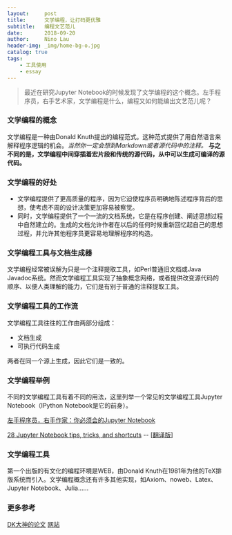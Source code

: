```yaml
---
layout:     post
title:      文学编程，让打码更优雅
subtitle:   编程文艺范儿
date:       2018-09-20
author:     Nino Lau
header-img: _img/home-bg-o.jpg
catalog: true
tags:
    - 工具使用
    - essay
---
```


> 最近在研究Jupyter Notebook的时候发现了文学编程的这个概念。左手程序员，右手艺术家，文学编程是什么，编程又如何能编出文艺范儿呢？


### 文学编程的概念

文学编程是一种由Donald Knuth提出的编程范式。这种范式提供了用自然语言来解释程序逻辑的机会。*当然你一定会想到Markdown或者源代码中的注释。* **与之不同的是，文学编程中间穿插着宏片段和传统的源代码，从中可以生成可编译的源代码。**


### 文学编程的好处

- 文学编程提供了更高质量的程序，因为它迫使程序员明确地陈述程序背后的思想，使考虑不周的设计决策更加容易被察觉。
- 同时，文学编程提供了一个一流的文档系统，它是在程序创建、阐述思想过程中自然建立的。生成的文档允许作者在以后的任何时候重新回忆起自己的思想过程，并允许其他程序员更容易地理解程序的构造。


### 文学编程工具与文档生成器

文学编程经常被误解为只是一个注释提取工具，如Perl普通旧文档或Java Javadoc系统。然而文学编程工具实现了抽象概念网络，或者提供改变源代码的顺序、以便人类理解的能力，它们是有别于普通的注释提取工具。


### 文学编程工具的工作流

文学编程工具往往的工作由两部分组成：

* 文档生成
* 可执行代码生成

两者在同一个源上生成，因此它们是一致的。


### 文学编程举例

不同的文学编程工具有着不同的用法，这里列举一个常见的文学编程工具Jupyter Notebook（IPython Notebook是它的前身）。

[左手程序员，右手作家：你必须会的Jupyter Notebook](https://www.jianshu.com/p/86117613b7a6)

[28 Jupyter Notebook tips, tricks, and shortcuts](https://www.dataquest.io/blog/jupyter-notebook-tips-tricks-shortcuts/) -- [[翻译版](http://liuchengxu.org/pelican-blog/jupyter-notebook-tips.html)]


### 文学编程工具

第一个出版的有文化的编程环境是WEB，由Donald Knuth在1981年为他的TeX排版系统而引入。文学编程概念还有许多其他实现，如Axiom、noweb、Latex、Jupyter Notebook、Julia......


### 更多参考

[DK大神的论文](http://www.literateprogramming.com/knuthweb.pdf)
[网站](http://www.literateprogramming.com)




